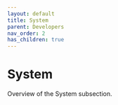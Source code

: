 ```yaml
---
layout: default
title: System
parent: Developers
nav_order: 2
has_children: true
---
```


# System

Overview of the System subsection.
